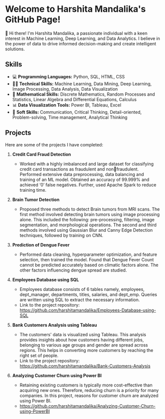 # Welcome to Harshita Mandalika's GitHub Page!

👋 Hi there! I'm Harshita Mandalika, a passionate individual with a keen interest in Machine Learning, Deep Learning, and Data Analytics. I believe in the power of data to drive informed decision-making and create intelligent solutions.

## Skills

- 💻 **Programming Languages:** Python, SQL, HTML, CSS
- 👩‍💻 **Technical Skills:** Machine Learning, Data Mining, Deep Learning, Image Processing, Data Analysis, Data Visualization
- 🟰 **Mathematical Skills:** Discrete Mathematics, Random Processes and Statistics, Linear Algebra and Differential Equations, Calculus
- 📊 **Data Visualization Tools:** Power BI, Tableau, Excel
- 🌈 **Soft Skills:**  Communication, Critical Thinking, Detail-oriented, Problem-solving, Time management, Analytical Thinking

## Projects

Here are some of the projects I have completed:

1. **Credit Card Fraud Detection**
   - Worked with a highly imbalanced and large dataset for classifying credit card transactions as fraudulent and nonfraudulent. Performed extensive data preprocessing, data balancing and training of an ML model. Obtained an accuracy of 99.999% and achieved ‘0’ false negatives. Further, used Apache Spark to reduce training time.


2. **Brain Tumor Detection**
   - Proposed three methods to detect Brain tumors from MRI scans. The first method involved detecting brain tumors using image processing alone. This included the following: pre-processing, filtering, image segmentation, and morphological operations. The second and third methods involved using Gaussian Blur and Canny Edge Detection
techniques, followed by training on CNN.

3. **Prediction of Dengue Fever**
   - Performed data cleaning, hyperparameter optimization, and feature selection, then trained the model. Found that Dengue Fever Count cannot be predicted accurately based on climatic factors alone. The other factors influencing dengue spread are studied. 

4. **Employees Database using SQL**
   - Employees database consists of 6 tables namely, employees, dept_manager, departments, titles, salaries, and dept_emp. Queries are written using SQL to extract the necessary information.
   - Link to the project repository: https://github.com/harshitamandalika/Employees-Database-using-SQL
     
5. **Bank Customers Analysis using Tableau**
   -  The customers' data is visualized using Tableau. This analysis provides insights about how customers having different jobs, belonging to various age groups and gender are spread across regions. This helps in converting more customers by reaching the right set of people.
   -  Link to the project repository: https://github.com/harshitamandalika/Bank-Customers-Analysis

6. **Analyzing Customer Churn using Power BI**
   - Retaining existing customers is typically more cost-effective than acquiring new ones. Therefore, reducing churn is a priority for many companies. In this project, reasons for customer churn are analyzed using Power BI.
   - https://github.com/harshitamandalika/Analyzing-Customer-Churn-using-PowerBI
     

 



